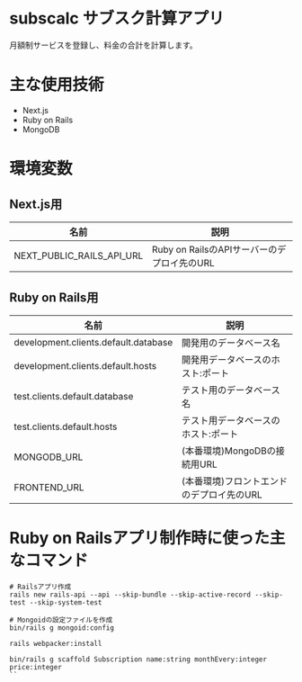 # subscalc サブスク計算アプリ

月額制サービスを登録し、料金の合計を計算します。

# 主な使用技術

- Next.js
- Ruby on Rails
- MongoDB

# 環境変数

## Next.js用

名前|説明
---|---
NEXT_PUBLIC_RAILS_API_URL|Ruby on RailsのAPIサーバーのデプロイ先のURL

## Ruby on Rails用

名前|説明
---|---
development.clients.default.database|開発用のデータベース名
development.clients.default.hosts|開発用データベースのホスト:ポート
test.clients.default.database|テスト用のデータベース名
test.clients.default.hosts|テスト用データベースのホスト:ポート
MONGODB_URL|(本番環境)MongoDBの接続用URL
FRONTEND_URL|(本番環境)フロントエンドのデプロイ先のURL

# Ruby on Railsアプリ制作時に使った主なコマンド

```
# Railsアプリ作成
rails new rails-api --api --skip-bundle --skip-active-record --skip-test --skip-system-test
```

```
# Mongoidの設定ファイルを作成
bin/rails g mongoid:config
```

```
rails webpacker:install
```

```
bin/rails g scaffold Subscription name:string monthEvery:integer price:integer
``